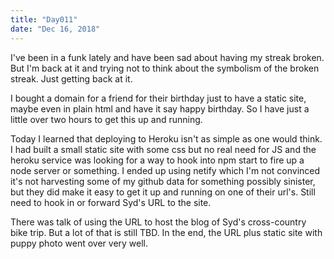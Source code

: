 ```yaml
---
title: "Day011"
date: "Dec 16, 2018"
---
```

I've been in a funk lately and have been sad about having my streak broken. But I'm back at it and trying not to think about the symbolism of the broken streak. Just getting back at it.

I bought a domain for a friend for their birthday just to have a static site, maybe even in plain html and have it say happy birthday. So I have just a little over two hours to get this up and running.

Today I learned that deploying to Heroku isn't as simple as one would think. I had built a small static site with some css but no real need for JS and the heroku service was looking for a way to hook into npm start to fire up a node server or something. I ended up using netify which I'm not convinced it's not harvesting some of my github data for something possibly sinister, but they did make it easy to get it up and running on one of their url's. Still need to hook in or forward Syd's URL to the site.

There was talk of using the URL to host the blog of Syd's cross-country bike trip. But a lot of that is still TBD. In the end, the URL plus static site with puppy photo went over very well.

